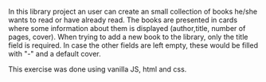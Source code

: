 In this library project an user can create an small collection of books he/she wants to read or have already read. The books are presented in cards where some information about them is displayed (author,title, number of pages, cover). When trying to add a new book to the library, only the title field is required. In case the other fields are left empty, these would be filled with "-" and a default cover.

This exercise was done using vanilla JS, html and css.
